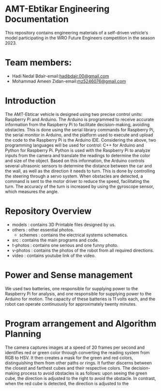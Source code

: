 # AMT-Ebtikar Engineering Documentation
This repository contains engineering materials of a self-driven vehicle's model participating in the WRO Future Engineers competition in the season 2023.

# Team members:
* Hadi Nedal Bdair-email:hadibdair.00@gmail.com                                                                                                                                                                        
* Mohammad Ameen Zidan-email:mz5246076@gmail.com

# Introduction
The AMT-Ebticar vehicle is designed using two precise control units: Raspberry Pi and Arduino. The Arduino is programmed to receive accurate information from the Raspberry Pi to facilitate decision-making, avoiding obstacles. This is done using the serial library commands for Raspberry Pi, the serial monitor in Arduino, and the platform used to execute and upload the code to the Raspberry Pi is the Arduino IDE. Considering the above, two programming languages will be used for control: C++ for Arduino and Python for Raspberry Pi. Python is used with the Raspberry Pi to analyze inputs from the camera and translate the readings to determine the color and size of the object. Based on this information, the Arduino controls several ultrasonic sensors to determine the distance between the car and the wall, as well as the direction it needs to turn. This is done by controlling the steering through a servo system. When obstacles are detected, a command is sent to the motor driver to reduce the speed, facilitating the turn. The accuracy of the turn is increased by using the gyroscope sensor, which measures the angle.

# Repository Overview
* models : contains 3D Printable files designed by us.
* others : other essential photos.
  * schemes : contains the electrical systems schematics.
* src : contains the main programs and code.
* t-photos : contains one serious and one funny photo.
* v-photos : contains the photos of the robot from all required directions.
* video : contains youtube link of the video. 


# Power and Sense management
We used two batteries, one responsible for supplying power to the Raspberry Pi for analysis, and one responsible for supplying power to the Arduino for motion. The capacity of these batteries is 11 volts each, and the robot can operate continuously for approximately twenty minutes.


# Program arrangement and Algorithm Planning
The camera captures images at a speed of 20 frames per second and identifies red or green color through converting the reading system from RGB to HSV. It then creates a mask for the green and red colors, distinguishing them from other paths or rings. It further discerns between the closest and farthest cubes and their respective colors. The decision-making process to avoid obstacles is as follows: upon seeing the green cube, the direction is adjusted to the right to avoid the obstacle. In contrast, when the red cube is detected, the direction is adjusted to the 
